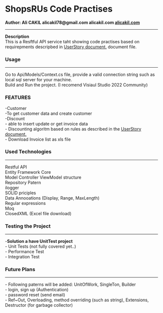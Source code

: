 ﻿<h1> ShopsRUs Code Practises </h1>
<b> Author:  Ali CAKIL
alicakil78@gmail.com alicakil.com 
 <a target='_blank' href='https://alicakil.com'> alicakil.com</a>
</b>
<hr/>

<b> Description </b> <br>
This is a Resftful API service taht showing code practises based on requirepments descripbed in  <a target='_blank' href='https://github.com/alicakil/ShopsRUs/blob/master/Api/UserStory.docx'> UserStory document.</a> document file. 


<h3> Usage </h3>
<hr>
Go to Api/Models/Context.cs file, provide a valid connection string such as local sql server for your machine.<br>
Build and Run the project. (I recomend Visiaul Studio 2022 Community)





<h3> FEATURES </h3>
-Customer<br>
	-To get customer data and create customer<br>
-Discount<br>
	- able to insert update or get invoice data<br>
	- Discounting algoritm based on rules as described in the <a target='_blank' href='https://github.com/alicakil/ShopsRUs/blob/master/Api/UserStory.docx'> UserStory document.</a><br>
	- Download Invoice list as xls file


<h3> Used Technologies </h3>
<hr>

Restful API <br>
Entity Framework Core<br>
Model Controller ViewModel structure <br>
Repository Patern<br>
ilogger<br>
SOLID priciples<br>
Data Annooations (Display, Range, MaxLength)<br>
Regular expressions<br>
Moq<br>
ClosedXML (Excel file download) <br>

 <h3> Testing the Project   </h3>
 <hr>
 -<b>Solution a have UnitTest project</b><br>
	- Unit Tests (not fully covered yet..)<br>
	- Performance Test<br>
	- Integration Test<br>
   

<h3> Future Plans </h3>
<hr>
 - Following paterns will be added: UnitOfWork, SingleTon, Builder <br>
 - login, sign up (Authentication)<br>
 - password reset (send email)<br>
 - Ref~Out, Overloading, method overriding (such as string), Extensions, Destructor (for garbage collector)<br>